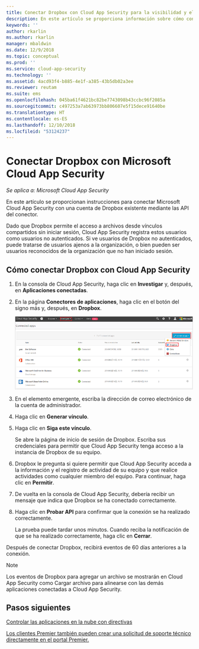 ```yaml
---
title: Conectar Dropbox con Cloud App Security para la visibilidad y el control del uso | Microsoft Docs
description: En este artículo se proporciona información sobre cómo conectar la aplicación de Dropbox con Cloud App Security mediante el conector de API.
keywords: ''
author: rkarlin
ms.author: rkarlin
manager: mbaldwin
ms.date: 12/9/2018
ms.topic: conceptual
ms.prod: ''
ms.service: cloud-app-security
ms.technology: ''
ms.assetid: 4acd93f4-b885-4e1f-a385-43b5db02a3ee
ms.reviewer: reutam
ms.suite: ems
ms.openlocfilehash: 045ba61f4621bc82be7743098b43ccbc96f2085a
ms.sourcegitcommit: c497253a7ab63973bb806607e5f15dece91640be
ms.translationtype: HT
ms.contentlocale: es-ES
ms.lasthandoff: 12/10/2018
ms.locfileid: "53124237"
---
```

# <a name="connect-dropbox-to-microsoft-cloud-app-security"></a>Conectar Dropbox con Microsoft Cloud App Security

*Se aplica a: Microsoft Cloud App Security*

En este artículo se proporcionan instrucciones para conectar Microsoft Cloud App Security con una cuenta de Dropbox existente mediante las API del conector.  
 
 
Dado que Dropbox permite el acceso a archivos desde vínculos compartidos sin iniciar sesión, Cloud App Security registra estos usuarios como usuarios no autenticados. Si ve usuarios de Dropbox no autenticados, puede tratarse de usuarios ajenos a la organización, o bien pueden ser usuarios reconocidos de la organización que no han iniciado sesión.

## <a name="how-to-connect-dropbox-to-cloud-app-security"></a>Cómo conectar Dropbox con Cloud App Security  
  
1.  En la consola de Cloud App Security, haga clic en **Investigar** y, después, en **Aplicaciones conectadas**.  
  
2.  En la página **Conectores de aplicaciones**, haga clic en el botón del signo más y, después, en **Dropbox**.  
  
     ![conectar Dropbox](./media/connect-dropbox.png "conectar Dropbox")  
  
3.  En el elemento emergente, escriba la dirección de correo electrónico de la cuenta de administrador.  
  
4.  Haga clic en **Generar vínculo**.  
  
5.  Haga clic en **Siga este vínculo**.  
  
     Se abre la página de inicio de sesión de Dropbox. Escriba sus credenciales para permitir que Cloud App Security tenga acceso a la instancia de Dropbox de su equipo.  
  
6.  Dropbox le pregunta si quiere permitir que Cloud App Security acceda a la información y el registro de actividad de su equipo y que realice actividades como cualquier miembro del equipo. Para continuar, haga clic en **Permitir**.  
  
7.  De vuelta en la consola de Cloud App Security, debería recibir un mensaje que indica que Dropbox se ha conectado correctamente.  
  
8.  Haga clic en **Probar API** para confirmar que la conexión se ha realizado correctamente.  
  
     La prueba puede tardar unos minutos. Cuando reciba la notificación de que se ha realizado correctamente, haga clic en **Cerrar**.  
  
Después de conectar Dropbox, recibirá eventos de 60 días anteriores a la conexión.

> [!NOTE] 
> Los eventos de Dropbox para agregar un archivo se mostrarán en Cloud App Security como Cargar archivo para alinearse con las demás aplicaciones conectadas a Cloud App Security. 
 
## <a name="next-steps"></a>Pasos siguientes 
[Controlar las aplicaciones en la nube con directivas](control-cloud-apps-with-policies.md)   

[Los clientes Premier también pueden crear una solicitud de soporte técnico directamente en el portal Premier.](https://premier.microsoft.com/)  
  
  